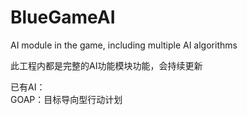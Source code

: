 # BlueGameAI
AI module in the game, including multiple AI algorithms

此工程内都是完整的AI功能模块功能，会持续更新

已有AI：      
GOAP：目标导向型行动计划
